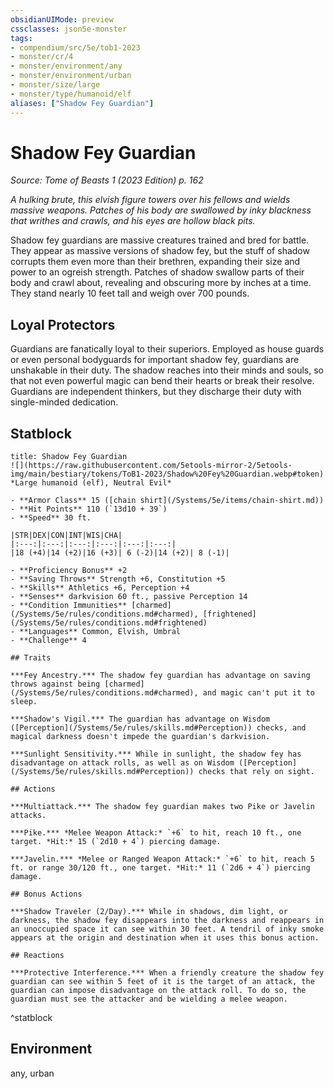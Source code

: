 ```yaml
---
obsidianUIMode: preview
cssclasses: json5e-monster
tags:
- compendium/src/5e/tob1-2023
- monster/cr/4
- monster/environment/any
- monster/environment/urban
- monster/size/large
- monster/type/humanoid/elf
aliases: ["Shadow Fey Guardian"]
---
```

# Shadow Fey Guardian
*Source: Tome of Beasts 1 (2023 Edition) p. 162*  

*A hulking brute, this elvish figure towers over his fellows and wields massive weapons. Patches of his body are swallowed by inky blackness that writhes and crawls, and his eyes are hollow black pits.*

Shadow fey guardians are massive creatures trained and bred for battle. They appear as massive versions of shadow fey, but the stuff of shadow corrupts them even more than their brethren, expanding their size and power to an ogreish strength. Patches of shadow swallow parts of their body and crawl about, revealing and obscuring more by inches at a time. They stand nearly 10 feet tall and weigh over 700 pounds.

## Loyal Protectors

Guardians are fanatically loyal to their superiors. Employed as house guards or even personal bodyguards for important shadow fey, guardians are unshakable in their duty. The shadow reaches into their minds and souls, so that not even powerful magic can bend their hearts or break their resolve. Guardians are independent thinkers, but they discharge their duty with single-minded dedication.

## Statblock

```ad-statblock
title: Shadow Fey Guardian
![](https://raw.githubusercontent.com/5etools-mirror-2/5etools-img/main/bestiary/tokens/ToB1-2023/Shadow%20Fey%20Guardian.webp#token)
*Large humanoid (elf), Neutral Evil*

- **Armor Class** 15 ([chain shirt](/Systems/5e/items/chain-shirt.md))
- **Hit Points** 110 (`13d10 + 39`)
- **Speed** 30 ft.

|STR|DEX|CON|INT|WIS|CHA|
|:---:|:---:|:---:|:---:|:---:|:---:|
|18 (+4)|14 (+2)|16 (+3)| 6 (-2)|14 (+2)| 8 (-1)|

- **Proficiency Bonus** +2
- **Saving Throws** Strength +6, Constitution +5
- **Skills** Athletics +6, Perception +4
- **Senses** darkvision 60 ft., passive Perception 14
- **Condition Immunities** [charmed](/Systems/5e/rules/conditions.md#charmed), [frightened](/Systems/5e/rules/conditions.md#frightened)
- **Languages** Common, Elvish, Umbral
- **Challenge** 4

## Traits

***Fey Ancestry.*** The shadow fey guardian has advantage on saving throws against being [charmed](/Systems/5e/rules/conditions.md#charmed), and magic can't put it to sleep.

***Shadow's Vigil.*** The guardian has advantage on Wisdom ([Perception](/Systems/5e/rules/skills.md#Perception)) checks, and magical darkness doesn't impede the guardian's darkvision.

***Sunlight Sensitivity.*** While in sunlight, the shadow fey has disadvantage on attack rolls, as well as on Wisdom ([Perception](/Systems/5e/rules/skills.md#Perception)) checks that rely on sight.

## Actions

***Multiattack.*** The shadow fey guardian makes two Pike or Javelin attacks.

***Pike.*** *Melee Weapon Attack:* `+6` to hit, reach 10 ft., one target. *Hit:* 15 (`2d10 + 4`) piercing damage.

***Javelin.*** *Melee or Ranged Weapon Attack:* `+6` to hit, reach 5 ft. or range 30/120 ft., one target. *Hit:* 11 (`2d6 + 4`) piercing damage.

## Bonus Actions

***Shadow Traveler (2/Day).*** While in shadows, dim light, or darkness, the shadow fey disappears into the darkness and reappears in an unoccupied space it can see within 30 feet. A tendril of inky smoke appears at the origin and destination when it uses this bonus action.

## Reactions

***Protective Interference.*** When a friendly creature the shadow fey guardian can see within 5 feet of it is the target of an attack, the guardian can impose disadvantage on the attack roll. To do so, the guardian must see the attacker and be wielding a melee weapon.
```
^statblock

## Environment

any, urban